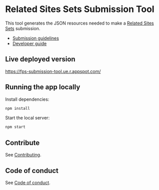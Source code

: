 # Related Sites Sets Submission Tool

This tool generates the JSON resources needed to make a [Related Sites Sets](https://developer.chrome.com/docs/privacy-sandbox/first-party-sets/) submission. 

- [Submission guidelines](https://github.com/GoogleChrome/first-party-sets/blob/main/FPS-Submission_Guidelines.md)
- [Developer guide](https://developer.chrome.com/docs/privacy-sandbox/first-party-sets-integration/)


## Live deployed version

https://fps-submission-tool.ue.r.appspot.com/

## Running the app locally

Install dependencies:

```bash
npm install
```

Start the local server:

```bash
npm start
```

## Contribute

See [Contributing](/docs/contributing.md).

## Code of conduct

See [Code of conduct](/docs/code-of-conduct.md).
